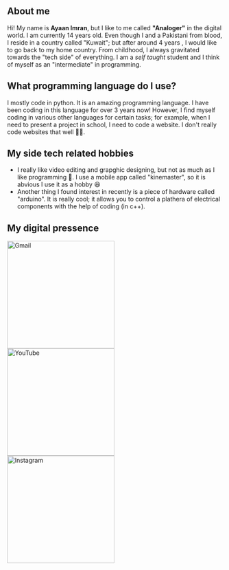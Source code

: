 ## About me
Hi! My name is **Ayaan Imran**, but I like to me called **"Analoger"** in the digital world. I am currently 14 years old. Even though I and a Pakistani from blood, I reside in a country called "Kuwait"; but after around 4 years
, I would like to go back to my home country. From childhood, I always gravitated towards the "tech side" of everything. I am a _self taught_ student and I think of myself
as an "intermediate" in programming. 

## What programming language do I use?
I mostly code in python. It is an amazing programming language. I have been coding in this language for over 3 years now! However, I find myself coding in various other languages
for certain tasks; for example, when I need to present a project in school, I need to code a website. I don't really code websites that well 💩😔.

## My side tech related hobbies
- I really like video editing and grapghic designing, but not as much as I like programming 💖. I use a mobile app called "kinemaster", so it is abvious I use it as a hobby 😆
- Another thing I found interest in recently is a piece of hardware called "arduino". It is really cool; it allows you to control a plathera of electrical components with the help of coding (in c++).

## My digital pressence
<a href="miskiacuberayaan2509@gmail.com"><img src="https://user-images.githubusercontent.com/68391343/183971629-2a88830a-2f1d-4c2a-a3db-5d9e2d05d188.png"
     alt="Gmail"
     style="float: left; margin-right: 10px;" 
     width=250px/><a/>
  
 <a href="https://www.youtube.com/channel/UCkYYWY4SrUlKb_F8V2jA3eA"><img src="https://user-images.githubusercontent.com/68391343/183971640-3a5e18ed-b73d-484e-ab01-608b41adf698.png"
     alt="YouTube"
     style="float: left; margin-right: 10px;" 
     width=250px/><a/>
  
  <a href="https://www.instagram.com/analoger2509/"><img src="https://user-images.githubusercontent.com/68391343/183971643-be77cb07-ec5f-4c0b-a1a5-7bf5de1d0cb4.png"
     alt="Instagram"
     style="float: left; margin-right: 10px;" 
     width=250px/><a/>
